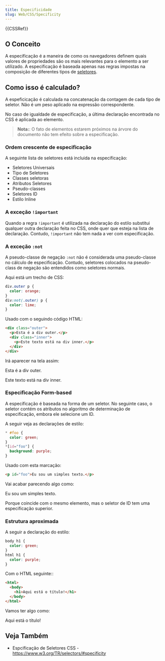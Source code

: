 ```yaml
---
title: Especificidade
slug: Web/CSS/Specificity
---
```


{{CSSRef}}

## O Conceito

A especificação é a maneira de como os navegadores definem quais valores de propriedades são os mais relevantes para o elemento a ser utilizado. A especificação é baseada apenas nas regras impostas na composição de diferentes tipos de [seletores](/pt-BR/docs/Web/CSS/Reference#selectors).

## Como isso é calculado?

A espeficicação é calculada na concatenação da contagem de cada tipo de seletor. Não é um peso aplicado na expressão correspondente.

No caso de igualdade de especificação, a última declaração encontrada no CSS é aplicada ao elemento.

> **Nota:**: O fato de elementos estarem próximos na árvore do documento não tem efeito sobre a especificação.

### Ordem crescente de especificação

A seguinte lista de seletores está incluida na especificação:

- Seletores Universais
- Tipo de Seletores
- Classes seletoras
- Atributos Seletores
- Pseudo-classes
- Seletores ID
- Estilo Inline

### A exceção `!important`

Quando a regra `!important` é utilizada na declaração do estilo substitui qualquer outra declaração feita no CSS, onde quer que esteja na lista de declaração. Contudo, `!important` não tem nada a ver com especificação.

### A exceção `:not`

A pseudo-classe de negação `:not` não é considerada uma pseudo-classe no cálculo de especificação. Contudo, seletores colocados na pseudo-class de negação são entendidos como seletores normais.

Aqui está um trecho de CSS:

```css
div.outer p {
  color: orange;
}
div:not(.outer) p {
  color: lime;
}
```

Usado com o seguindo código HTML:

```html
<div class="outer">
  <p>Esta é a div outer.</p>
  <div class="inner">
    <p>Este texto está na div inner.</p>
  </div>
</div>
```

Irá aparecer na tela assim:

Esta é a div outer.

Este texto está na div inner.

### Especificação Form-based

A especificação é baseada na forma de um seletor. No seguinte caso, o seletor contém os atributos no algoritmo de determinação de especificação, embora ele selecione um ID.

A seguir veja as declarações de estilo:

```css
* #foo {
  color: green;
}
*[id="foo"] {
  background: purple;
}
```

Usado com esta marcação:

```html
<p id="foo">Eu sou um simples texto.</p>
```

Vai acabar parecendo algo como:

Eu sou um simples texto.

Porque coincide com o mesmo elemento, mas o seletor de ID tem uma especificação superior.

### Estrutura aproximada

A seguir a declaração do estilo:

```css
body h1 {
  color: green;
}
html h1 {
  color: purple;
}
```

Com o HTML seguinte::

```html
<html>
  <body>
    <h1>Aqui está o título!</h1>
  </body>
</html>
```

Vamos ter algo como:

Aqui está o título!

## Veja Também

- Espcificação de Seletores CSS - <https://www.w3.org/TR/selectors/#specificity>
